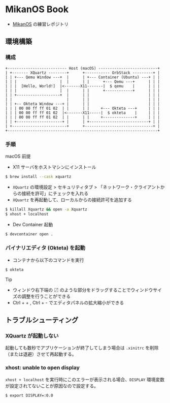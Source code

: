 # MikanOS Book

- [MikanOS](https://github.com/uchan-nos/mikanos) の練習レポジトリ

## 環境構築

### 構成

```plaintext
+-------------------------- Host (macOS) --------------------------+
| +------- XQuartz --------+      +----------- OrbStack ---------+ |
| | +--- Qemu Window ---+  |      | +--- Container (Ubuntu) ---+ | |
| | |                   |  |      | |      +--- Qemu ---+      | | |
| | |  [Hello, World!]  |<-------X11-------|  $ qemu    |      | | |
| | |                   |  |      | |      +------------+      | | |
| | +-------------------+  |      | |                          | | |
| |                        |      | |                          | | |
| | +-- Okteta Window ---+ |      | |                          | | |
| | | 00 00 ff ff 01 02  | |      | |     +--- Okteta ---+     | | |
| | | 00 00 ff ff 01 02  |<-------X11-----|  $ okteta    |     | | |
| | | 00 00 ff ff 01 02  | |      | |     +--------------+     | | |
| | +--------------------+ |      | +--------------------------+ | |
| +------------------------+      +------------------------------+ |
+------------------------------------------------------------------+
```

### 手順

macOS 前提

- X11 サーバをホストマシンにインストール

```bash
$ brew install --cask xquartz
```

- `XQuartz` の環境設定 > セキュリティタブ > 「ネットワーク・クライアントからの接続を許可」にチェックを入れる
- `XQuartz` を再起動して、ローカルからの接続許可を追加する

```bash
$ killall Xquartz && open -a Xquartz
$ xhost + localhost
```

- Dev Container 起動

```bash
$ devcontainer open .
```

### バイナリエディタ (Okteta) を起動

- コンテナから以下のコマンドを実行

```bash
$ okteta
```

> [!TIP]
> - ウィンドウ右下端の 〼 のような部分をドラッグすることでウィンドウサイズの調整を行うことができる
> - Ctrl + + , Ctrl + - でエディタパネルの拡大縮小ができる

## トラブルシューティング

### XQuartz が起動しない

起動しても数秒でアプリケーションが終了してしまう場合は `.xinitrc` を削除（または退避）させて再起動する。

### xhost:  unable to open display

`xhost + localhost` を実行時にこのエラーが表示される場合、`DISPLAY` 環境変数が設定されてないことが原因なので設定する。

```console
$ export DISPLAY=:0.0
```
